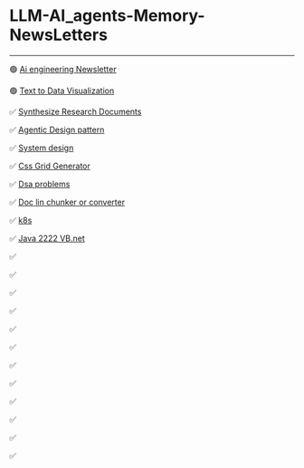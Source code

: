 # LLM-AI_agents-Memory-NewsLetters

---

🟢 [Ai engineering Newsletter](https://aiengineering.beehiiv.com/)

🟢 [Text to Data Visualization](https://github.com/Canner/WrenAI)

✅ [Synthesize Research Documents](https://github.com/bytedance/Dolphin?utm_source=aiengineering.beehiiv.com&utm_medium=referral&utm_campaign=turn-pdfs-into-clean-llm-ready-data)

✅ [Agentic Design pattern](https://docs.google.com/document/u/0/d/1rsaK53T3Lg5KoGwvf8ukOUvbELRtH-V0LnOIFDxBryE/mobilebasic?pli=1#ftnt_ref1)

✅ [System design](https://www.linkedin.com/posts/rjritikjain_system-design-interview-handbook-activity-7388401576991838209-UzuH?utm_medium=ios_app&rcm=ACoAADbAih8BClt7VdsYDgfk0rshnKBLBbA4PYk&utm_source=social_share_send&utm_campaign=copy_link)

✅ [Css Grid Generator](https://cssgridgenerator.io/)

✅ [Dsa problems](https://www.linkedin.com/posts/rjritikjain_top-100-dsa-interview-questions-microsoft-activity-7388039174102302720-0Odh?utm_medium=ios_app&rcm=ACoAADbAih8BClt7VdsYDgfk0rshnKBLBbA4PYk&utm_source=social_share_send&utm_campaign=copy_link)

✅ [Doc lin chunker or converter](https://www.linkedin.com/posts/vinayak-mane-637698143_ai-llm-rag-activity-7389212626746232832-pB-u?utm_medium=ios_app&rcm=ACoAADbAih8BClt7VdsYDgfk0rshnKBLBbA4PYk&utm_source=social_share_send&utm_campaign=copy_link)

✅ [k8s](https://www.linkedin.com/posts/modhaffer-raihane_kubernetes-basic-to-advance-activity-7387745116897054721-NekF?utm_medium=ios_app&rcm=ACoAADbAih8BClt7VdsYDgfk0rshnKBLBbA4PYk&utm_source=social_share_send&utm_campaign=copy_link)

✅ [Java 2222 VB.net]([url](https://www.tangiblesoftwaresolutions.com/vb-and-java-equivalents.html))

✅ [](url)

✅ [](url)

✅ [](url)

✅ [](url)

✅ [](url)

✅ [](url)

✅ [](url)

✅ [](url)

✅ [](url)

✅ [](url)

✅ [](url)

✅ [](url)





